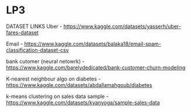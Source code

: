 # LP3
DATASET LINKS
Uber - https://www.kaggle.com/datasets/yasserh/uber-fares-dataset

Email - https://www.kaggle.com/datasets/balaka18/email-spam-classification-dataset-csv

bank cutomer (neural netowrk) - https://www.kaggle.com/barelydedicated/bank-customer-churn-modeling

K-nearest neighbour algo on diabetes -  https://www.kaggle.com/datasets/abdallamahgoub/diabetes

k-means clustering on sales data sample -  https://www.kaggle.com/datasets/kyanyoga/sample-sales-data


